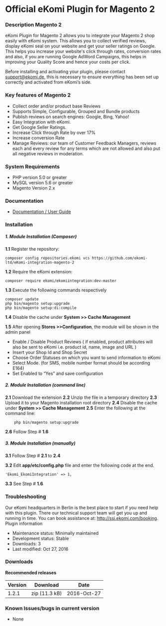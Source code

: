 # Official eKomi Plugin for Magento 2

### Description Magento 2

eKomi Plugin for Magento 2 allows you to integrate your Magento 2 shop easily with eKomi system. This allows you to collect verified reviews, display eKomi seal on your website and get your seller ratings on Google. This helps you increase your website's click through rates, conversion rates and also, if you are running Google AdWord Campaigns, this helps in improving your Quality Score and hence your costs per click.
 
Before installing and activating your plugin, please contact support@ekomi.de, this is necessary to ensure everything has been set up correctly and activated from eKomi’s side.

### Key features of Magento 2

- Collect order and/or product base Reviews
- Supports Simple, Configurable, Grouped and Bundle products
- Publish reviews on search engines: Google, Bing, Yahoo!
- Easy Integration with eKomi.
- Get Google Seller Ratings.
- Increase Click through Rate by over 17%
- Increase conversion Rate
- Manage Reviews: our team of Customer Feedback Managers, reviews each and every review for any terms which are not allowed and also put all negative reviews in moderation.

 
### System Requirements
- PHP version 5.0 or greater
- MySQL version 5.6 or greater
- Magento Version 2.x

### Documentation

-  [Documentation / User Guide](https://ekomi01.atlassian.net/wiki/display/PD/Magento+2+-+Documentation "Magento 2 plugin Documentation")

### Installation

##### 1. Module Installation (Composer) 
 
**1.1** Register the repository:

	composer config repositories.ekomi vcs https://github.com/ekomi-ltd/eKomi-integration-magento-2       

**1.2** Require the eKomi extension:

	composer require ekomi/ekomiintegration:dev-master

**1.3** Execute the following commands respectively

	composer update
	php bin/magento setup:upgrade
	php bin/magento setup:di:compile
 
**1.4** Disable the cache under **System­ >> Cache Management**

**1.5** After opening **Stores­ >>Configuration**, the module will be shown in the admin panel

- Enable / Disable Product Reviews ( if enabled, product attributes will also be sent to eKomi i.e.  product id, name, image and URL )
- Insert your Shop Id and Shop Secret 
- Choose Order Statuses on which you want to send information to eKomi
- Select Mode. (for SMS, mobile number format should be according E164)
- Set Enabled to “Yes” and save configuration
 
 
##### 2. Module Installation (command line)
 
**2.1** Download the extension
**2.2** Unzip the file in a temporary directory
**2.3** Upload it to your Magento installation root directory
**2.4** Disable the cache under **System­ >> Cache Management**
**2.5** Enter the following at the command line:
    
    	php bin/magento setup:upgrade
**2.6** Follow Step # **1.6**
 
##### 3. Module Installation (manually)
 
**3.1** Follow Step # **2.1** to **2.4**

**3.2** Edit **app/etc/config.php** file and enter the following code at the end.

	'Ekomi_EkomiIntegration' => 1,

 
**3.3** See Step # **1.6**
 
### Troubleshooting
Our eKomi headquarters in Berlin is the best place to start if you need help with this plugin. There our technical support team will get you up and running in time. You can book assistance at: http://ssi.ekomi.com/booking.
Plugin information
- Maintenance status: Minimally maintained
- Development status: Stable
- Downloads: 3
- Last modified: Oct 27, 2016
 
### Downloads
__Recommended releases__

 
| Version        | Download      | Date       |
| -------------  |:-------------:| :-----:    |
| 1.2.1          | zip (11.3 kB) | 2016-Oct-27|



### Known Issues/bugs in current version

- None
 
